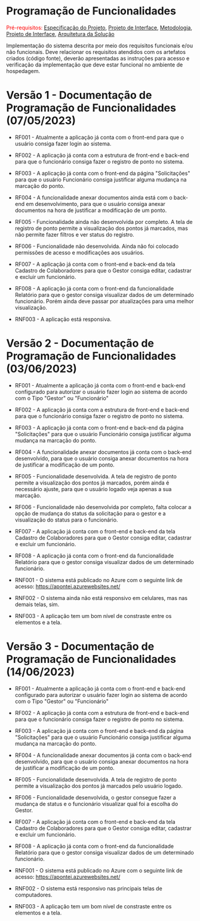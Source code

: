 # Programação de Funcionalidades

<span style="color:red">Pré-requisitos: <a href="2-Especificação do Projeto.md"> Especificação do Projeto</a></span>, <a href="3-Projeto de Interface.md"> Projeto de Interface</a>, <a href="4-Metodologia.md"> Metodologia</a>, <a href="3-Projeto de Interface.md"> Projeto de Interface</a>, <a href="5-Arquitetura da Solução.md"> Arquitetura da Solução</a>

Implementação do sistema descrita por meio dos requisitos funcionais e/ou não funcionais. Deve relacionar os requisitos atendidos com os artefatos criados (código fonte), deverão apresentadas as instruções para acesso e verificação da implementação que deve estar funcional no ambiente de hospedagem.

# Versão 1 - Documentação de Programação de Funcionalidades (07/05/2023)

- RF001 - Atualmente a aplicação já conta com o front-end para que o usuário consiga fazer login ao sistema.

- RF002 - A aplicação já conta com a estrutura de front-end e back-end para que o funcionário consiga fazer o registro de ponto no sistema. 

- RF003 - A aplicação já conta com o front-end da página "Solicitações" para que o usuário Funcionário consiga justificar alguma mudança na marcação do ponto.

- RF004 - A funcionalidade anexar documentos ainda está com o back-end em desenvolvimento, para que o usuário consiga anexar documentos na hora de justificar a modificação de um ponto.

- RF005 - Funcionalidade ainda não desenvolvida por completo. A tela de registro de ponto permite a visualização dos pontos já marcados, mas não permite fazer filtros e ver status do registro.

- RF006 - Funcionalidade não desenvolvida. Ainda não foi colocado permissões de acesso e modificações aos usuários.

- RF007 - A aplicação já conta com o front-end e back-end da tela Cadastro de Colaboradores para que o Gestor consiga editar, cadastrar e excluir um funcionário.

- RF008 - A aplicação já conta com o front-end da funcionalidade Relatório para que o gestor consiga visualizar dados de um determinado funcionário. Porém ainda deve passar por atualizações para uma melhor visualização.

- RNF003 - A aplicação está responsiva.

# Versão 2 - Documentação de Programação de Funcionalidades (03/06/2023)

- RF001 - Atualmente a aplicação já conta com o front-end e back-end configurado para autorizar o usuário fazer login ao sistema de acordo com o Tipo "Gestor" ou "Funcionário"

- RF002 - A aplicação já conta com a estrutura de front-end e back-end para que o funcionário consiga fazer o registro de ponto no sistema. 

- RF003 - A aplicação já conta com o front-end e back-end da página "Solicitações" para que o usuário Funcionário consiga justificar alguma mudança na marcação do ponto.

- RF004 - A funcionalidade anexar documentos já conta com o back-end desenvolvido, para que o usuário consiga anexar documentos na hora de justificar a modificação de um ponto.

- RF005 - Funcionalidade desenvolvida. A tela de registro de ponto permite a visualização dos pontos já marcados, porém ainda é necessário ajuste, para que o usuário logado veja apenas a sua marcação.

- RF006 - Funcionalidade não desenvolvida por completo, falta colocar a opção de mudança do status da solicitação para o gestor e a visualização do status para o funcionário.

- RF007 - A aplicação já conta com o front-end e back-end da tela Cadastro de Colaboradores para que o Gestor consiga editar, cadastrar e excluir um funcionário.

- RF008 - A aplicação já conta com o front-end da funcionalidade Relatório para que o gestor consiga visualizar dados de um determinado funcionário. 

- RNF001 - O sistema está publicado no Azure com o seguinte link de acesso: https://apontei.azurewebsites.net/

- RNF002 - O sistema ainda não está responsivo em celulares, mas nas demais telas, sim.

- RNF003 - A aplicação tem um bom nível de constraste entre os elementos e a tela.

# Versão 3 - Documentação de Programação de Funcionalidades (14/06/2023)

- RF001 - Atualmente a aplicação já conta com o front-end e back-end configurado para autorizar o usuário fazer login ao sistema de acordo com o Tipo "Gestor" ou "Funcionário"

- RF002 - A aplicação já conta com a estrutura de front-end e back-end para que o funcionário consiga fazer o registro de ponto no sistema. 

- RF003 - A aplicação já conta com o front-end e back-end da página "Solicitações" para que o usuário Funcionário consiga justificar alguma mudança na marcação do ponto.

- RF004 - A funcionalidade anexar documentos já conta com o back-end desenvolvido, para que o usuário consiga anexar documentos na hora de justificar a modificação de um ponto.

- RF005 - Funcionalidade desenvolvida. A tela de registro de ponto permite a visualização dos pontos já marcados pelo usuário logado.

- RF006 - Funcionalidade desenvolvida, o gestor consegue fazer a mudança de status e o funcionário visualizar qual foi a escolha do Gestor.

- RF007 - A aplicação já conta com o front-end e back-end da tela Cadastro de Colaboradores para que o Gestor consiga editar, cadastrar e excluir um funcionário.

- RF008 - A aplicação já conta com o front-end da funcionalidade Relatório para que o gestor consiga visualizar dados de um determinado funcionário. 

- RNF001 - O sistema está publicado no Azure com o seguinte link de acesso: https://apontei.azurewebsites.net/

- RNF002 - O sistema está responsivo nas principais telas de computadores.

- RNF003 - A aplicação tem um bom nível de constraste entre os elementos e a tela.
